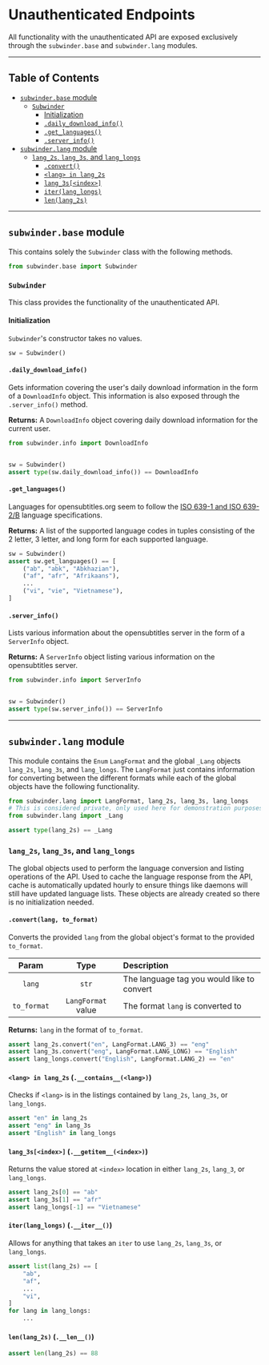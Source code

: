 # Unauthenticated Endpoints

All functionality with the unauthenticated API are exposed exclusively through the `subwinder.base` and `subwinder.lang` modules.

---

## Table of Contents

* [`subwinder.base` module](#subwinderbase-module)
    * [`Subwinder`](#subwinder)
        * [Initialization](#initialization)
        * [`.daily_download_info()`](#daily_download_info)
        * [`.get_languages()`](#get_languages)
        * [`.server_info()`](#server_info)
* [`subwinder.lang` module](#subwinderlang-module)
    * [`lang_2s`, `lang_3s`, and `lang_longs`](#lang_2s-lang_3s-and-lang_longs)
        * [`.convert()`](#convertlang-to_format)
        * [`<lang> in lang_2s`](#lang-in-lang_2s-__contains__lang)
        * [`lang_3s[<index>]`](#lang_3sindex-__getitem__index)
        * [`iter(lang_longs)`](#iterlang_longs-__iter__)
        * [`len(lang_2s)`](#lenlang_2s-__len__)

---

## `subwinder.base` module

This contains solely the `Subwinder` class with the following methods.

```python
from subwinder.base import Subwinder
```

### `Subwinder`

This class provides the functionality of the unauthenticated API.

#### Initialization

 `Subwinder`'s constructor takes no values.

```python
sw = Subwinder()
```

#### `.daily_download_info()`

Gets information covering the user's daily download information in the form of a `DownloadInfo` object. This information is also exposed through the `.server_info()` method.

**Returns:** A `DownloadInfo` object covering daily download information for the current user.

```python
from subwinder.info import DownloadInfo


sw = Subwinder()
assert type(sw.daily_download_info()) == DownloadInfo
```

#### `.get_languages()`

Languages for opensubtitles.org seem to follow the [ISO 639-1 and ISO 639-2/B](https://en.wikipedia.org/wiki/List_of_ISO_639-1_codes) language specifications.

**Returns:** A list of the supported language codes in tuples consisting of the 2 letter, 3 letter, and long form for each supported language.

```python
sw = Subwinder()
assert sw.get_languages() == [
    ("ab", "abk", "Abkhazian"),
    ("af", "afr", "Afrikaans"),
    ...
    ("vi", "vie", "Vietnamese"),
]
```

#### `.server_info()`

Lists various information about the opensubtitles server in the form of a `ServerInfo` object.

**Returns:** A `ServerInfo` object listing various information on the opensubtitles server.

```python
from subwinder.info import ServerInfo


sw = Subwinder()
assert type(sw.server_info()) == ServerInfo
```

---

## `subwinder.lang` module

This module contains the `Enum` `LangFormat` and the global `_Lang` objects `lang_2s`, `lang_3s`, and `lang_longs`. The `LangFormat` just contains information for converting between the different formats while each of the global objects have the following functionality.

```python
from subwinder.lang import LangFormat, lang_2s, lang_3s, lang_longs
# This is considered private, only used here for demonstration purposes
from subwinder.lang import _Lang

assert type(lang_2s) == _Lang
```

### `lang_2s`, `lang_3s`, and `lang_longs`

The global objects used to perform the language conversion and listing operations of the API. Used to cache the language response from the API, cache is automatically updated hourly to ensure things like daemons will still have updated language lists. These objects are already created so there is no initialization needed.

#### `.convert(lang, to_format)`

Converts the provided `lang` from the global object's format to the provided `to_format`.

| Param | Type | Description |
| :---: | :---: | :--- |
| `lang` | `str` | The language tag you would like to convert |
| `to_format` | `LangFormat` value | The format `lang` is converted to |

**Returns:** `lang` in the format of `to_format`.

```python
assert lang_2s.convert("en", LangFormat.LANG_3) == "eng"
assert lang_3s.convert("eng", LangFormat.LANG_LONG) == "English"
assert lang_longs.convert("English", LangFormat.LANG_2) == "en"
```

#### `<lang> in lang_2s` (`.__contains__(<lang>)`)

Checks if `<lang>` is in the listings contained by `lang_2s`, `lang_3s`, or `lang_longs`.

```python
assert "en" in lang_2s
assert "eng" in lang_3s
assert "English" in lang_longs
```

#### `lang_3s[<index>]` (`.__getitem__(<index>)`)

Returns the value stored at `<index>` location in either `lang_2s`, `lang_3`, or `lang_longs`.

```python
assert lang_2s[0] == "ab"
assert lang_3s[1] == "afr"
assert lang_longs[-1] == "Vietnamese"
```

#### `iter(lang_longs)` (`.__iter__()`)

Allows for anything that takes an `iter` to use `lang_2s`, `lang_3s`, or `lang_longs`.

```python
assert list(lang_2s) == [
    "ab",
    "af",
    ...
    "vi",
]
for lang in lang_longs:
    ...
```

#### `len(lang_2s)` (`.__len__()`)

```python
assert len(lang_2s) == 88
```
